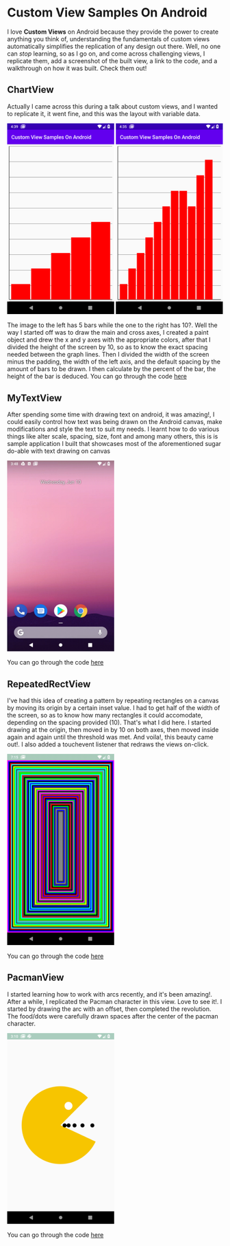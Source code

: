 # Custom View Samples On Android

I love **Custom Views** on Android because they provide the power to create anything you think of, understanding the fundamentals of custom
views automatically simplifies the replication of any design out there. Well, no one can *stop* learning, so as I go on, and come across
challenging views, I replicate them, add a screenshot of the built view, a link to the code, and a walkthrough on how it was built.
Check them out!

## ChartView

  Actually I came across this during a talk about custom views, and I wanted to replicate it, it went fine, and this was the layout with
variable data.

<img src="views/chart_view_5.png" width="250"/> <img src="views/chart_view_10.png" width="250"/>
  
  The image to the left has 5 bars while the one to the right has 10?. Well the way I started off was to draw the main and cross axes, 
I created a paint object and drew the x and y axes with the appropriate colors, after that I divided the height of the screen by 10, so
as to know the exact spacing needed between the graph lines. Then I divided the width of the screen minus the padding, the width of the
left axis, and the default spacing by the amount of bars to be drawn. I then calculate by the percent of the bar, the height of the bar is
deduced. You can go through the code <a href="https://github.com/OlaoreFouad/custom-view-samples-on-android/blob/master/app/src/main/java/dev/olaore/customviewsamplesonandroid/views/ChartView.kt">here</a>

## MyTextView

  After spending some time with drawing text on android, it was amazing!, I could easily control how text was being drawn on the Android
canvas, make modifications and style the text to suit my needs. I learnt how to do various things like alter scale, spacing, size, font
and among many others, this is is sample application I built that showcases most of the aforementioned sugar do-able with text drawing on canvas

<img src="views/linkedin_post_custom_views_text_actual.gif" width="250"/>

You can go through the code <a href="https://github.com/OlaoreFouad/custom-view-samples-on-android/blob/master/app/src/main/java/dev/olaore/customviewsamplesonandroid/views/MyTextView.kt">here</a>

## RepeatedRectView

  I've had this idea of creating a pattern by repeating rectangles on a canvas by moving its origin by a certain inset value. I had to get half of the width of the screen, so as to know how many rectangles it could accomodate, depending on the spacing provided (10). That's what I did here. I started drawing at the origin, then moved in by 10 on both axes, then moved inside again and again until the threshold was met. And voila!, this beauty came out!. I also added a touchevent listener that redraws the views on-click.

<img src="views/repeated_rects.gif" width="250"/>

You can go through the code <a href="https://github.com/OlaoreFouad/custom-view-samples-on-android/blob/master/app/src/main/java/dev/olaore/customviewsamplesonandroid/views/RepeatedRectView.kt">here</a>

## PacmanView

  I started learning how to work with arcs recently, and it's been amazing!. After a while, I replicated the Pacman character in this view. Love to see it!. I started by drawing the arc with an offset, then completed the revolution. The food/dots were carefully drawn spaces after the center of the pacman character.

<img src="views/pacman.png" width="250"/>

You can go through the code <a href="https://github.com/OlaoreFouad/custom-view-samples-on-android/blob/master/app/src/main/java/dev/olaore/customviewsamplesonandroid/views/ArcView.kt">here</a>
